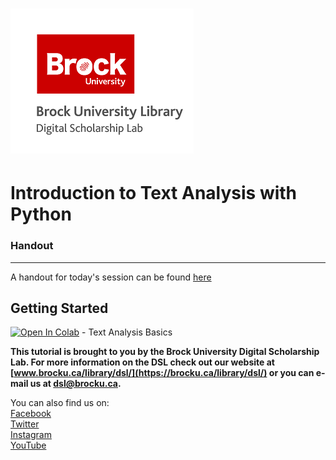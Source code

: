 # ![DSL Logo](dsl_logo.png)

# Introduction to Text Analysis with Python

### Handout

----
A handout for today's session can be found [here]()



## Getting Started



[![Open In Colab](https://colab.research.google.com/assets/colab-badge.svg)](https://colab.research.google.com/github/BrockDSL/Python_Intro_Text_analysis/blob/master/text_analysis.ipynb) - Text Analysis Basics





**This tutorial is brought to you by the Brock University Digital Scholarship Lab.  For more information on the DSL check out our website at [www.brocku.ca/library/dsl/](https://brocku.ca/library/dsl/) or you can e-mail us at dsl@brocku.ca.**  

You can also find us on:  
[Facebook](https://www.facebook.com/Brock-University-Digital-Scholarship-Lab-349407235866792/)  
[Twitter](https://twitter.com/brock_dsl)  
[Instagram](https://www.instagram.com/brock_dsl/?hl=en)  
[YouTube](https://www.youtube.com/channel/UC2eEqPkDo-1N3qilxv-N_1g/featured?view_as=subscriber)

